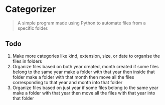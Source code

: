 # Categorizer
> A simple program made using Python to automate files from a specific folder.

## Todo

1) Make more categories like kind, extension, size, or date to organise the files in folders
2) Organize files based on both year created, month created 
if some files belong to the same year make a folder with that year then inside that folder make a folder with that month then move all the files corresponding to that year and month into that folder
3) Organize files based on just year
if some files belong to the same year make a folder with that year then move all the files with that year into that folder